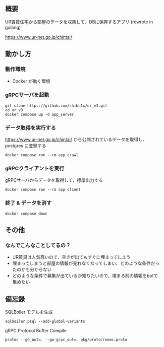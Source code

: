 ## 概要

UR賃貸住宅から部屋のデータを収集して、DBに保存するアプリ (rewrote in golang)

https://www.ur-net.go.jp/chintai/


## 動かし方

### 動作環境

- Docker が動く環境

### gRPCサーバを起動

```
git clone https://github.com/shibu1x/ur_v3.git
cd ur_v3
docker compose up -d app_server
```

### データ取得を実行する

https://www.ur-net.go.jp/chintai/ から公開されているデータを取得し、 postgres に登録する

```
docker compose run --rm app crawl
```

### gRPCクライアントを実行

gRPCサーバからデータを取得して、標準出力する

```
docker compose run --rm app client
```

### 終了 & データを消す

```
docker compose down
```

## その他

### なんでこんなことしてるの？

- UR賃貸は人気高いので、空きが出てもすぐに埋まってしまう
- 埋まってしまうと部屋の情報が見れなくなってしまい、どのような条件だったのかも分からない
- どのような条件で募集が出ているか知りたいので、埋まる前の情報をbotで集めたい


## 備忘録

SQLBoiler モデルを生成
```
sqlboiler psql --add-global-variants
```

gRPC Protocol Buffer Compile
```
protoc --go_out=. --go-grpc_out=. pkg/proto/rooms.proto
```
